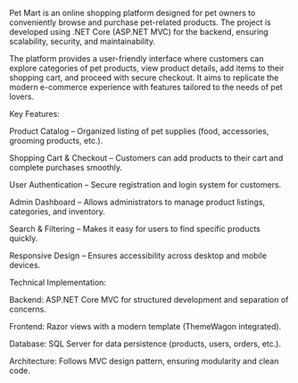 Pet Mart is an online shopping platform designed for pet owners to conveniently browse and purchase pet-related products. The project is developed using .NET Core (ASP.NET MVC) for the backend, ensuring scalability, security, and maintainability.

The platform provides a user-friendly interface where customers can explore categories of pet products, view product details, add items to their shopping cart, and proceed with secure checkout. It aims to replicate the modern e-commerce experience with features tailored to the needs of pet lovers.

Key Features:

Product Catalog – Organized listing of pet supplies (food, accessories, grooming products, etc.).

Shopping Cart & Checkout – Customers can add products to their cart and complete purchases smoothly.

User Authentication – Secure registration and login system for customers.

Admin Dashboard – Allows administrators to manage product listings, categories, and inventory.

Search & Filtering – Makes it easy for users to find specific products quickly.

Responsive Design – Ensures accessibility across desktop and mobile devices.

Technical Implementation:

Backend: ASP.NET Core MVC for structured development and separation of concerns.

Frontend: Razor views with a modern template (ThemeWagon integrated).

Database: SQL Server for data persistence (products, users, orders, etc.).

Architecture: Follows MVC design pattern, ensuring modularity and clean code.
